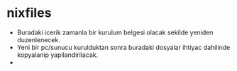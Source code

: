 nixfiles
========
* Buradaki icerik zamanla bir kurulum belgesi olacak sekilde yeniden
duzenlenecek.
* Yeni bir pc/sunucu kurulduktan sonra buradaki dosyalar ihtiyac dahilinde 
kopyalanip yapilandirilacak.
*
